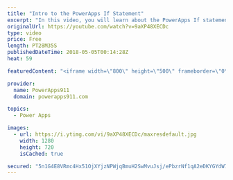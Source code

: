 ```yaml
---
title: "Intro to the PowerApps If Statement"
excerpt: "In this video, you will learn about the PowerApps If statement. The If function is the cornerstone of all apps so the more you know the better. We cover the basics of If logic, how to use the function, and cover PowerApps If multiple conditions. Fun stuff."
originalUrl: https://youtube.com/watch?v=9aXP48XECDc
type: video
price: Free
length: PT28M35S
publishedDateTime: 2018-05-05T00:14:28Z
heat: 59

featuredContent: "<iframe width=\"800\" height=\"500\" frameborder=\"0\" src=\"https://www.youtube.com/embed/9aXP48XECDc\" allow=\"accelerometer; autoplay; encrypted-media; gyroscope; picture-in-picture\" allowfullscreen></iframe>"

provider:
  name: PowerApps911
  domain: powerapps911.com

topics:
  - Power Apps

images:
  - url: https://i.ytimg.com/vi/9aXP48XECDc/maxresdefault.jpg
    width: 1280
    height: 720
    isCached: true

secured: "5n1G4E8VRmc4Hx51OjXYjzNPWjqBmuH2SwMvuJsj/ePbzrNf1qA2eDKYGYdW7BIJL6oeXiej/Rv2FAUWdnYUGp6PqUg4wNyNQ1bhGSKjuc1MvniS9nccLzytVXYBD/xERGv8h61wtp+mEJv1B6jW74nJfVDHksVkPEuZqxJChJta63OAMPHj+s/YM/XmTqpw65AMce0Qom0wAMmYGgf+YwNsBFsEMh5GP2S/QCuiQnNbovh8h3McEhNwEGkCVs/Y+VMQ4u+NIEwQBOkfL6gMmAvojLNn8twvG8qcjUVy1YNc9P/JKxj5PUcka96EwPGYc6coDPvGS6HDnpmg41da4Ao4LTskZySiOT+srNwiYboVCMx9GAmnr3krlBThv8Up9tWvFpg51GOfJ670MpaCM2YmvA6PYOUL21fYcLGeHdE=;HPfWPpNM0J+m/6Z7gL/+ZA=="
---
```


